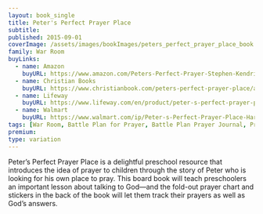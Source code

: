 ```yaml
---
layout: book_single
title: Peter's Perfect Prayer Place
subtitle:
published: 2015-09-01
coverImage: /assets/images/bookImages/peters_perfect_prayer_place_book.jpg
family: War Room
buyLinks:
  - name: Amazon
    buyURL: https://www.amazon.com/Peters-Perfect-Prayer-Stephen-Kendrick/dp/1433688689/ref=sr_1_1?crid=142NC8IOIP97T&keywords=peter%27s+perfect+prayer+place&qid=1637337452&qsid=141-6196979-4180442&sprefix=Peter%27s+Perfect%2Caps%2C169&sr=8-1&sres=1433688689%2C1433688697%2C0829444335%2C1535954116%2CB01NBDMFWA%2C073698139X%2C1424558999%2C1621641023%2C1939231507%2CB00J1UEAN8%2C0061626007%2C1424556368%2C1432116908%2CB00L7DLFH6%2C1932688404%2CB07YSYKVSW&srpt=ABIS_BOOK
  - name: Christian Books
    buyURL: https://www.christianbook.com/peters-perfect-prayer-place/alex-kendrick/9781433688683/pd/688683?event=ESRCN
  - name: Lifeway
    buyURL: https://www.lifeway.com/en/product/peter-s-perfect-prayer-place-P005765907
  - name: Walmart
    buyURL: https://www.walmart.com/ip/Peter-s-Perfect-Prayer-Place-Hardcover-9781433688683/44719476
tags: [War Room, Battle Plan for Prayer, Battle Plan Prayer Journal, PrayerWorks, This Means War]
premium:
type: variation
---
```

Peter’s Perfect Prayer Place is a delightful preschool resource that introduces the idea of prayer to children through the story of Peter who is looking for his own place to pray. This board book will teach preschoolers an important lesson about talking to God—and the fold-out prayer chart and stickers in the back of the book will let them track their prayers as well as God’s answers.
